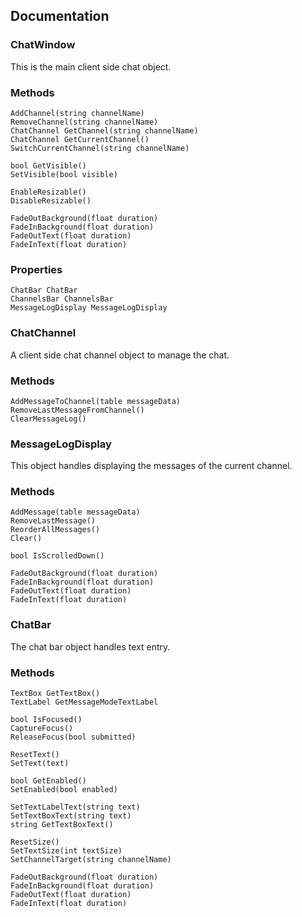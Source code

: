 ## Documentation
### ChatWindow
This is the main client side chat object.

### Methods
	AddChannel(string channelName)
	RemoveChannel(string channelName)
	ChatChannel GetChannel(string channelName)
 	ChatChannel GetCurrentChannel()
	SwitchCurrentChannel(string channelName)

	bool GetVisible()
	SetVisible(bool visible)

	EnableResizable()
	DisableResizable()

	FadeOutBackground(float duration)
	FadeInBackground(float duration)
	FadeOutText(float duration)
	FadeInText(float duration)

### Properties
	ChatBar ChatBar
	ChannelsBar ChannelsBar
	MessageLogDisplay MessageLogDisplay

### ChatChannel
A client side chat channel object to manage the chat.

### Methods
	AddMessageToChannel(table messageData)
	RemoveLastMessageFromChannel()
	ClearMessageLog()

### MessageLogDisplay
This object handles displaying the messages of the current channel.

### Methods
	AddMessage(table messageData)
	RemoveLastMessage()
	ReorderAllMessages()
	Clear()

	bool IsScrolledDown()

	FadeOutBackground(float duration)
	FadeInBackground(float duration)
	FadeOutText(float duration)
	FadeInText(float duration)

### ChatBar
The chat bar object handles text entry.

### Methods
	TextBox GetTextBox()
	TextLabel GetMessageModeTextLabel

	bool IsFocused()
	CaptureFocus()
	ReleaseFocus(bool submitted)

	ResetText()
	SetText(text)

	bool GetEnabled()
	SetEnabled(bool enabled)

	SetTextLabelText(string text)
	SetTextBoxText(string text)
	string GetTextBoxText()

	ResetSize()
	SetTextSize(int textSize)
	SetChannelTarget(string channelName)

	FadeOutBackground(float duration)
	FadeInBackground(float duration)
	FadeOutText(float duration)
	FadeInText(float duration)
